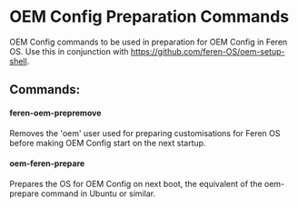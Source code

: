 # OEM Config Preparation Commands
OEM Config commands to be used in preparation for OEM Config in Feren OS. Use this in conjunction with <a href=https://github.com/feren-OS/oem-setup-shell>https://github.com/feren-OS/oem-setup-shell</a>.

<h2>Commands:</h2>
<h4>feren-oem-prepremove</h4>
Removes the 'oem' user used for preparing customisations for Feren OS before making OEM Config start on the next startup.

<h4>oem-feren-prepare</h4>
Prepares the OS for OEM Config on next boot, the equivalent of the oem-prepare command in Ubuntu or similar.
